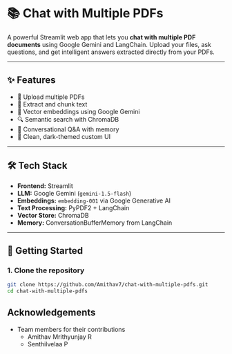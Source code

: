 # 📚 Chat with Multiple PDFs

A powerful Streamlit web app that lets you **chat with multiple PDF documents** using Google Gemini and LangChain. Upload your files, ask questions, and get intelligent answers extracted directly from your PDFs.

---

## ✨ Features

- 📁 Upload multiple PDFs
- 📄 Extract and chunk text
- 🧠 Vector embeddings using Google Gemini
- 🔍 Semantic search with ChromaDB
- 💬 Conversational Q&A with memory
- 🎨 Clean, dark-themed custom UI

---

## 🛠 Tech Stack

- **Frontend:** Streamlit
- **LLM:** Google Gemini (`gemini-1.5-flash`)
- **Embeddings:** `embedding-001` via Google Generative AI
- **Text Processing:** PyPDF2 + LangChain
- **Vector Store:** ChromaDB
- **Memory:** ConversationBufferMemory from LangChain

---

## 🚀 Getting Started

### 1. Clone the repository
```bash
git clone https://github.com/Amithav7/chat-with-multiple-pdfs.git
cd chat-with-multiple-pdfs
```

## Acknowledgements
- Team members for their contributions
  - Amithav Mrithyunjay R
  - Senthilvelaa P



